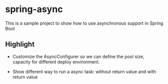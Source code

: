 # spring-async

This is a sample project to show how to use asynchronous support in Spring Boot

## Highlight 

* Customize the AsyncConfigurer so we can define the pool size, capacity for different deploy environment.

* Show different way to run a async task: without return value and with return value
